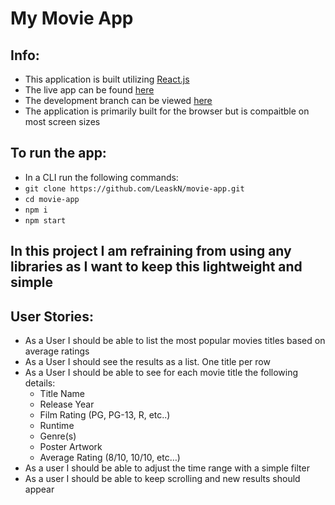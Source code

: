 # My Movie App

## Info:
* This application is built utilizing [React.js](https://reactjs.org/)
* The live app can be found [here](https://main.d2ku9rn0xfh9wi.amplifyapp.com/)
* The development branch can be viewed [here](https://dev.d2ku9rn0xfh9wi.amplifyapp.com/)
* The application is primarily built for the browser but is compaitble on most screen sizes

## To run the app:
* In a CLI run the following commands: 
* `git clone https://github.com/LeaskN/movie-app.git`
* `cd movie-app`
* `npm i`
* `npm start`

## In this project I am refraining from using any libraries as I want to keep this lightweight and simple

## User Stories:
* As a User I should be able to list the most popular movies titles based on average ratings
* As a User I should see the results as a list. One title per row
* As a User I should be able to see for each movie title the following details:
    * Title Name
    * Release Year
    * Film Rating (PG, PG-13, R, etc..)
    * Runtime
    * Genre(s)
    * Poster Artwork
    * Average Rating (8/10, 10/10, etc…)
* As a user I should be able to adjust the time range with a simple filter
* As a user I should be able to keep scrolling and new results should appear


